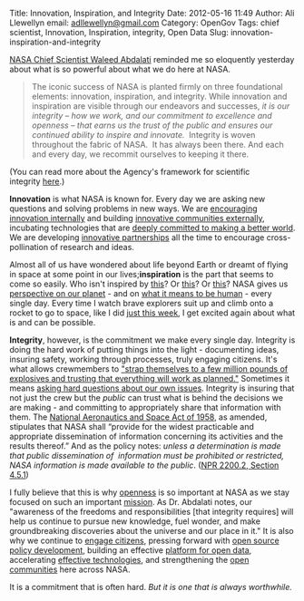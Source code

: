 Title: Innovation, Inspiration, and Integrity
Date: 2012-05-16 11:49
Author: Ali Llewellyn
email: adllewellyn@gmail.com
Category: OpenGov
Tags: chief scientist, Innovation, Inspiration, integrity, Open Data
Slug: innovation-inspiration-and-integrity

[NASA Chief Scientist Waleed Abdalati][] reminded me so eloquently
yesterday about what is so powerful about what we do here at NASA.

> The iconic success of NASA is planted firmly on three foundational
> elements: innovation, inspiration, and integrity. While innovation and
> inspiration are visible through our endeavors and successes, *it is
> our integrity – how we work, and our commitment to excellence and
> openness – that earns us the trust of the public and ensures our
> continued ability to inspire and innovate.*  Integrity is woven
> throughout the fabric of NASA.  It has always been there. And each and
> every day, we recommit ourselves to keeping it there.

(You can read more about the Agency's framework for scientific
integrity [here][].)

**Innovation** is what NASA is known for. Every day we are asking new
questions and solving problems in new ways. We are [encouraging
innovation internally][] and building [innovative communities
externally][], incubating technologies that are [deeply committed to
making a better world][]. We are developing [innovative partnerships][]
all the time to encourage cross-pollination of research and ideas.

Almost all of us have wondered about life beyond Earth or dreamt of
flying in space at some point in our lives;**inspiration** is the part
that seems to come so easily. Who isn't inspired by [this][]? Or
[this][1]? Or [this][2]? NASA gives us [perspective on our planet][] -
and on [what it means to be human][] - every single day. Every time I
watch brave explorers suit up and climb onto a rocket to go to space,
like I did [just this week][], I get excited again about what is and can
be possible.

**Integrity**, however, is the commitment we make every single day.
Integrity is doing the hard work of putting things into the light -
documenting ideas, insuring safety, working through processes, truly
engaging citizens. It's what allows crewmembers to ["strap themselves to
a few million pounds of explosives and trusting that everything will
work as planned."][] Sometimes it means [asking hard questions about our
own issues][]. Integrity is insuring that not just the crew but the
*public* can trust what is behind the decisions we are making - and
committing to appropriately share that information with them. The
[National Aeronautics and Space Act of 1958][], as amended, stipulates
that NASA shall “provide for the widest practicable and appropriate
dissemination of information concerning its activities and the results
thereof.” And as the policy notes: *unless a determination is made that
public dissemination of  information must be prohibited or restricted,
NASA information is made available to the public*. ([NPR 2200.2, Section
4.5.1][])

I fully believe that this is why [openness][] is so important at NASA as
we stay focused on such an important [mission][]. As Dr. Abdalati notes,
our "awareness of the freedoms and responsibilities [that integrity
requires] will help us continue to pursue new knowledge, fuel wonder,
and make groundbreaking discoveries about the universe and our place in
it." It is also why we continue to [engage citizens][], pressing forward
with [open source policy development][], building an effective [platform
for open data][], accelerating [effective technologies][], and
strengthening the [open communities][] here across NASA.

It is a commitment that is often hard. *But it is one that is always
worthwhile.*

 

  [NASA Chief Scientist Waleed Abdalati]: http://www.nasa.gov/about/highlights/abdalati_bio.html
  [here]: http://www.nasa.gov/news/reports/sif.html
  [encouraging innovation internally]: http://www.nasa.gov/offices/oct/home/nasa@work.html
  [innovative communities externally]: http://community.topcoder.com/ntl/
  [deeply committed to making a better world]: http://launch.org/
  [innovative partnerships]: http://www.nasa.gov/offices/oct/partnership/innovation/index.html
  [this]: http://news.discovery.com/space/big-pic-psychedelic-star-trails-iss-pettit-120514.html
  [1]: http://blogs.nasa.gov/cm/newui/blog/viewpostlist.jsp?blogname=letters
  [2]: http://www.nasa.gov/multimedia/imagegallery/image_feature_2249.html
  [perspective on our planet]: http://climate.nasa.gov/Eyes/
  [what it means to be human]: http://www.fragileoasis.org/
  [just this week]: http://blogs.nasa.gov/cm/newui/blog/viewpostlist.jsp?blogname=acaba
  ["strap themselves to a few million pounds of explosives and trusting
  that everything will work as planned."]: https://plus.google.com/116214152295449083654/posts/hEWpHBjFsqi
  [asking hard questions about our own issues]: http://blogs.nasa.gov/cm/blog/waynehalesblog/posts/post_1237212199973.html
  [National Aeronautics and Space Act of 1958]: http://www.nasa.gov/offices/ogc/about/space_act1.html
  [NPR 2200.2, Section 4.5.1]: http://nodis3.gsfc.nasa.gov/displayDir.cfm?Internal_ID=N_PR_2200_002C_&page_name=main&search_term=2200%2E2
  [openness]: http://open.nasa.gov/plan/
  [mission]: http://www.nasa.gov/about/highlights/what_does_nasa_do.html
  [engage citizens]: http://open.nasa.gov/plan/directory/
  [open source policy development]: http://code.nasa.gov/guide/
  [platform for open data]: http://data.nasa.gov/
  [effective technologies]: http://open.nasa.gov/plan/technology-accelerators/
  [open communities]: http://open.nasa.gov/
